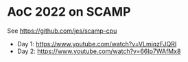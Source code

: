 # AoC 2022 on SCAMP

See https://github.com/jes/scamp-cpu

 - Day 1: https://www.youtube.com/watch?v=VLmiqzFJQRI
 - Day 2: https://www.youtube.com/watch?v=66Ip7WAfMx8
